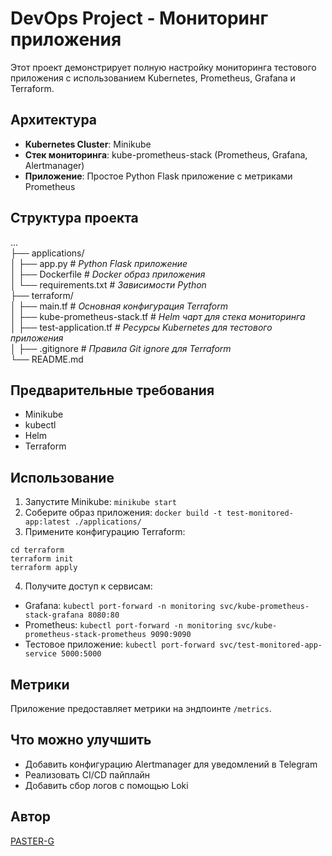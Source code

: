 # DevOps Project - Мониторинг приложения

Этот проект демонстрирует полную настройку мониторинга тестового приложения с использованием Kubernetes, Prometheus, Grafana и Terraform.

## Архитектура

- **Kubernetes Cluster**: Minikube
- **Стек мониторинга**: kube-prometheus-stack (Prometheus, Grafana, Alertmanager)
- **Приложение**: Простое Python Flask приложение с метриками Prometheus

## Структура проекта
...\
├── applications/\
│ ├── app.py # *Python Flask приложение*\
│ ├── Dockerfile # *Docker образ приложения*\
│ └── requirements.txt # *Зависимости Python*\
├── terraform/\
│ ├── main.tf # *Основная конфигурация Terraform*\
│ ├── kube-prometheus-stack.tf # *Helm чарт для стека мониторинга*\
│ ├── test-application.tf # *Ресурсы Kubernetes для тестового приложения*\
│ ├── .gitignore # *Правила Git ignore для Terraform*\
└── README.md

## Предварительные требования

- Minikube
- kubectl
- Helm
- Terraform

## Использование

1. Запустите Minikube: `minikube start`
2. Соберите образ приложения: `docker build -t test-monitored-app:latest ./applications/`
3. Примените конфигурацию Terraform:
```
cd terraform
terraform init
terraform apply
```
4. Получите доступ к сервисам:
- Grafana: `kubectl port-forward -n monitoring svc/kube-prometheus-stack-grafana 8080:80`
- Prometheus: `kubectl port-forward -n monitoring svc/kube-prometheus-stack-prometheus 9090:9090`
- Тестовое приложение: `kubectl port-forward svc/test-monitored-app-service 5000:5000`

## Метрики

Приложение предоставляет метрики на эндпоинте `/metrics`.

## Что можно улучшить

- Добавить конфигурацию Alertmanager для уведомлений в Telegram
- Реализовать CI/CD пайплайн
- Добавить сбор логов с помощью Loki

## Автор

[PASTER-G](https://github.com/PASTER-G)